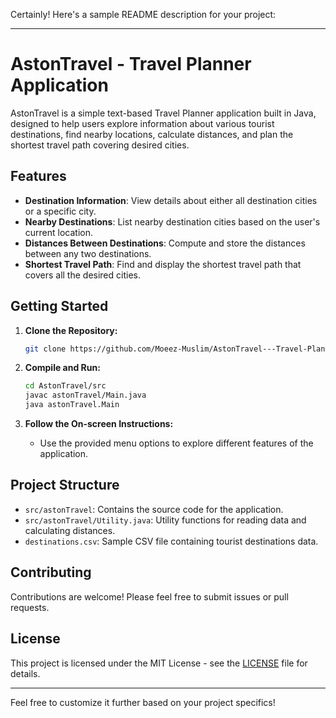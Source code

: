 Certainly! Here's a sample README description for your project:

---

# AstonTravel - Travel Planner Application

AstonTravel is a simple text-based Travel Planner application built in Java, designed to help users explore information about various tourist destinations, find nearby locations, calculate distances, and plan the shortest travel path covering desired cities.

## Features

- **Destination Information**: View details about either all destination cities or a specific city.
- **Nearby Destinations**: List nearby destination cities based on the user's current location.
- **Distances Between Destinations**: Compute and store the distances between any two destinations.
- **Shortest Travel Path**: Find and display the shortest travel path that covers all the desired cities.

## Getting Started

1. **Clone the Repository:**
   ```bash
   git clone https://github.com/Moeez-Muslim/AstonTravel---Travel-Planner-Application.git
   ```

2. **Compile and Run:**
   ```bash
   cd AstonTravel/src
   javac astonTravel/Main.java
   java astonTravel.Main
   ```

3. **Follow the On-screen Instructions:**
   - Use the provided menu options to explore different features of the application.

## Project Structure

- `src/astonTravel`: Contains the source code for the application.
- `src/astonTravel/Utility.java`: Utility functions for reading data and calculating distances.
- `destinations.csv`: Sample CSV file containing tourist destinations data.

## Contributing

Contributions are welcome! Please feel free to submit issues or pull requests.

## License

This project is licensed under the MIT License - see the [LICENSE](LICENSE) file for details.

---

Feel free to customize it further based on your project specifics!
